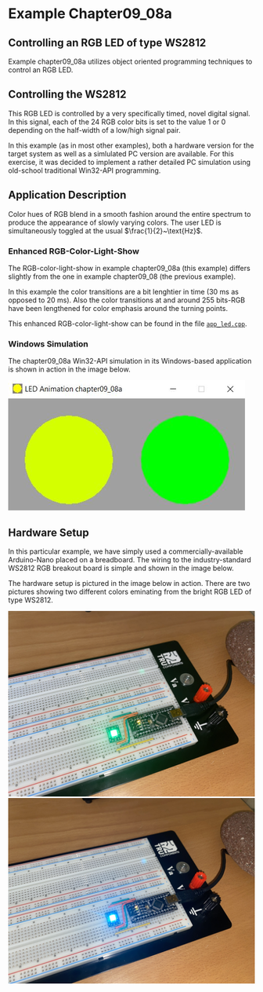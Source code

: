 # Example Chapter09_08a
## Controlling an RGB LED of type WS2812

Example chapter09_08a utilizes object oriented programming techniques
to control an RGB LED.

## Controlling the WS2812

This RGB LED is controlled by a very specifically timed,
novel digital signal. In this signal, each of the $24$ RGB
color bits is set to the value $1$ or $0$ depending on the
half-width of a low/high signal pair.

In this example (as in most other examples), both a hardware
version for the target system as well as a simlulated PC
version are available. For this exercise, it was
decided to implement a rather detailed PC simulation
using old-school traditional Win32-API programming.

## Application Description

Color hues of RGB blend in a smooth fashion around the entire
spectrum to produce the appearance of slowly varying colors.
The user LED is simultaneously toggled at the usual $\frac{1}{2}~\text{Hz}$.

### Enhanced RGB-Color-Light-Show

The RGB-color-light-show in example chapter09_08a (this example)
differs slightly from the one in example chapter09_08 (the previous example).

In this example the color transitions are a bit lenghtier in time
($30~\text{ms}$ as opposed to $20~\text{ms}$). Also the color transitions
at and around $255~\text{bits}$-RGB
have been lengthened for color emphasis around the turning points.

This enhanced RGB-color-light-show can be found in the file
[`app_led.cpp`](./src/app/led/app_led.cpp).

### Windows Simulation

The chapter09_08a Win32-API simulation in its Windows-based
application is shown in action in the image below.

![](./images/rgb_led_wnd_09_08a.jpg)

## Hardware Setup

In this particular example, we have simply used a commercially-available
Arduino-Nano placed on a breadboard. The wiring to the industry-standard
WS2812 RGB breakout board is simple and shown in the image below.

The hardware setup is pictured in the image below in action.
There are two pictures showing two different colors eminating
from the bright RGB LED of type WS2812.

![](./images/board09_08a_green.jpg)
![](./images/board09_08a_blue.jpg)
